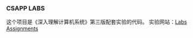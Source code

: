 ### CSAPP LABS
这个项目是《深入理解计算机系统》第三版配套实验的代码。
实验网站：[Labs Assignments](http://csapp.cs.cmu.edu/3e/labs.html)

